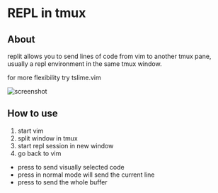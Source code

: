
# REPL in tmux

## About

replit allows you to send lines of code from vim to another tmux pane, usually
a repl environment in the same tmux window.

for more flexibility try tslime.vim

![screenshot](https://github.com/zweifisch/replit/raw/master/screenshot.png)

## How to use

1. start vim
2. split window in tmux
3. start repl session in new window
4. go back to vim

- press <enter> to send visually selected code
- press <enter> in normal mode will send the current line
- press <leader><enter> to send the whole buffer


